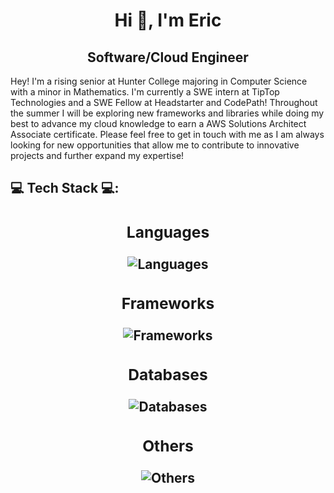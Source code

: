 <h1 align='center'><strong>Hi 👋, I'm Eric</strong>
  <h2 align='center'><strong>Software/Cloud Engineer</strong></h2>
  Hey! I'm a rising senior at Hunter College majoring in Computer Science with a minor in Mathematics. I'm currently a SWE intern at TipTop Technologies and a SWE Fellow at Headstarter and CodePath! Throughout the summer I will be exploring new frameworks and libraries while doing my best to advance my cloud knowledge to earn a AWS Solutions Architect Associate certificate. Please feel free to get in touch with me as I am always looking for new opportunities that allow me to contribute to innovative projects and further expand my expertise!
  <!--Fun Fact: When you are kicked out of an organization, all the commits go away as well 🙃-->
    
  <h2>💻 Tech Stack 💻:
    <div align='center'> 
      <h3>Languages</h3>
      <img src="https://skillicons.dev/icons?i=ts,js,cpp,py,sql&theme=dark&perline=3" alt="Languages">
      <h3>Frameworks</h3>
      <img src="https://skillicons.dev/icons?i=react,nextjs,nodejs,express,tailwind,bootstrap,bun,elysia&theme=dark&perline=3" alt="Frameworks">
      <h3>Databases</h3>
      <img src="https://skillicons.dev/icons?i=aws,firebase,redis,docker,mongodb,mysql&theme=dark&perline=3" alt="Databases">
      <h3>Others</h3>
      <img src="https://skillicons.dev/icons?i=aws,discordjs,jquery,git,jest,matlab,npm,yarn&theme=dark&perline=3" alt="Others">
    </div>
  </h2>
<h1/>
<!-- Proudly created with GPRM ( https://gprm.itsvg.in ) -->
<!-- Proudly created with GPRM ( https://gprm.itsvg.in ) -->
